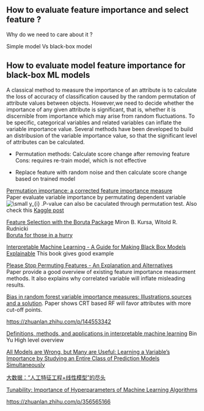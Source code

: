 ## How to evaluate feature importance and select feature ?

Why do we need to care about it ? 
 
Simple model Vs black-box model

## How to evaluate model feature importance for black-box ML models

A classical method to measure the importance of an attribute is to calculate the loss of accuracy of classification caused by the random permutation of attribute values between objects. However,we need to decide whether the importance of any given attribute is significant, that is, whether it
is discernible from importance which may arise from random fluctuations. To be specific, categorical variables and related variables can inflate the variable importance value. Several methods have been developed to build an distribusion of the variable importance value, so that the significant level of attributes can be calculated. 

- Permutation methods: Calculate score change after removing feature
  Cons: requires re-train model, which is not effective 
 
- Replace feature with random noise and then calculate score change based on trained model

[Permutation importance: a corrected feature importance measure](https://academic.oup.com/bioinformatics/article/26/10/1340/193348)  
Paper evaluate variable importance by permutating dependent variable <img src="https://latex.codecogs.com/gif.latex?\dpi{150}&space;\small&space;y_{i}" title="\small y_{i}" /></a>
.P-value can also be caculated through permutation test. Also check this [Kaggle post](https://www.kaggle.com/ogrellier/feature-selection-with-null-importances)

[Feature Selection with the Boruta Package](https://www.jstatsoft.org/article/view/v036i11)  Miron B. Kursa, Witold R. Rudnicki  
[Boruta for those in a hurry](https://cran.r-project.org/web/packages/Boruta/vignettes/inahurry.pdf)

[Interpretable Machine Learning - A Guide for Making Black Box Models Explainable](https://christophm.github.io/interpretable-ml-book/feature-importance.html)
This book gives good example

[Please Stop Permuting Features - An Explanation and Alternatives](https://arxiv.org/pdf/1905.03151.pdf)  
Paper provide a good overview of existing feature importance measurment methods. It also explains why correlated variable will inflate misleading results. 

[Bias in random forest variable importance measures: Illustrations,sources and a solution](https://bmcbioinformatics.biomedcentral.com/articles/10.1186/1471-2105-8-25).
Paper shows CRT based RF will favor attributes with more cut-off points. 

https://zhuanlan.zhihu.com/p/144553342

[Definitions, methods, and applications in interpretable
machine learning](https://www.pnas.org/content/116/44/22071)
Bin Yu
High level overview

[All Models are Wrong, but Many are Useful: Learning a
Variable’s Importance by Studying an Entire Class of
Prediction Models Simultaneously](https://arxiv.org/pdf/1801.01489.pdf)  


[大数据：“人工特征工程+线性模型”的尽头](https://cloud.tencent.com/developer/article/1060878)

[Tunability: Importance of Hyperparameters of Machine
Learning Algorithms](https://www.jmlr.org/papers/volume20/18-444/18-444.pdf)

https://zhuanlan.zhihu.com/p/356565166
